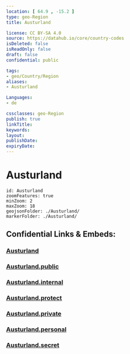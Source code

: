 ```yaml
---
location: [ 64.9 , -15.2 ] 
type: geo-Region
title: Austurland

license: CC BY-SA 4.0
source: https://datahub.io/core/country-codes
isDeleted: false
isReadOnly: false
draft: false
confidential: public

tags:
- geo/Country/Region
aliases:
- Austurland

Languages:
- de

cssclasses: geo-Region
publish: true
linkTitle: 
keywords: 
layout: 
publishDate: 
expiryDate: 
---
```


# Austurland

```leaflet
id: Austurland
zoomFeatures: true 
minZoom: 2 
maxZoom: 18
geojsonFolder: ./Austurland/
markerFolder: ./Austurland/
```


## Confidential Links & Embeds: 

### [Austurland](/_Standards/Earth/Continent/Europe/Europe~North/Iceland/Regions~Iceland/Austurland.md) 

### [Austurland.public](/_public/Earth/Continent/Europe/Europe~North/Iceland/Regions~Iceland/Austurland.public.md) 

### [Austurland.internal](/_internal/Earth/Continent/Europe/Europe~North/Iceland/Regions~Iceland/Austurland.internal.md) 

### [Austurland.protect](/_protect/Earth/Continent/Europe/Europe~North/Iceland/Regions~Iceland/Austurland.protect.md) 

### [Austurland.private](/_private/Earth/Continent/Europe/Europe~North/Iceland/Regions~Iceland/Austurland.private.md) 

### [Austurland.personal](/_personal/Earth/Continent/Europe/Europe~North/Iceland/Regions~Iceland/Austurland.personal.md) 

### [Austurland.secret](/_secret/Earth/Continent/Europe/Europe~North/Iceland/Regions~Iceland/Austurland.secret.md)


